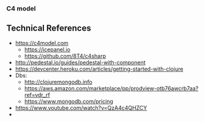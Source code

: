 ### C4 model


## Technical References
- https://c4model.com
	- https://icepanel.io
	- https://github.com/8T4/c4sharp
- http://pedestal.io/guides/pedestal-with-component
- https://devcenter.heroku.com/articles/getting-started-with-clojure
- Dbs:
	- http://clojuremongodb.info
	- https://aws.amazon.com/marketplace/pp/prodview-otb76awcrb7aa?ref=vdr_rf
	- https://www.mongodb.com/pricing
- https://www.youtube.com/watch?v=QzA4c4QHZCY
- 